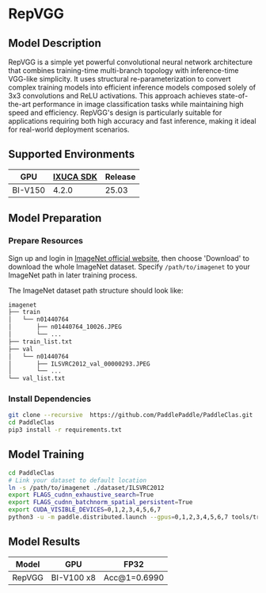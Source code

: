 # RepVGG

## Model Description

RepVGG is a simple yet powerful convolutional neural network architecture that combines training-time multi-branch
topology with inference-time VGG-like simplicity. It uses structural re-parameterization to convert complex training
models into efficient inference models composed solely of 3x3 convolutions and ReLU activations. This approach achieves
state-of-the-art performance in image classification tasks while maintaining high speed and efficiency. RepVGG's design
is particularly suitable for applications requiring both high accuracy and fast inference, making it ideal for
real-world deployment scenarios.

## Supported Environments

| GPU    | [IXUCA SDK](https://gitee.com/deep-spark/deepspark#%E5%A4%A9%E6%95%B0%E6%99%BA%E7%AE%97%E8%BD%AF%E4%BB%B6%E6%A0%88-ixuca) | Release |
|--------|-----------|---------|
| BI-V150 | 4.2.0     |  25.03  |

## Model Preparation

### Prepare Resources

Sign up and login in [ImageNet official website](https://www.image-net.org/index.php), then choose 'Download' to
download the whole ImageNet dataset. Specify `/path/to/imagenet` to your ImageNet path in later training process.

The ImageNet dataset path structure should look like:

```bash
imagenet
├── train
│   └── n01440764
│       ├── n01440764_10026.JPEG
│       └── ...
├── train_list.txt
├── val
│   └── n01440764
│       ├── ILSVRC2012_val_00000293.JPEG
│       └── ...
└── val_list.txt
```

### Install Dependencies

```bash
git clone --recursive  https://github.com/PaddlePaddle/PaddleClas.git
cd PaddleClas
pip3 install -r requirements.txt
```

## Model Training

```bash
cd PaddleClas
# Link your dataset to default location
ln -s /path/to/imagenet ./dataset/ILSVRC2012
export FLAGS_cudnn_exhaustive_search=True
export FLAGS_cudnn_batchnorm_spatial_persistent=True
export CUDA_VISIBLE_DEVICES=0,1,2,3,4,5,6,7
python3 -u -m paddle.distributed.launch --gpus=0,1,2,3,4,5,6,7 tools/train.py -c ppcls/configs/ImageNet/RepVGG/RepVGG_A0.yaml -o Arch.pretrained=False -o Global.device=gpu
```

## Model Results

| Model  | GPU        | FP32         |
|--------|------------|--------------|
| RepVGG | BI-V100 x8 | Acc@1=0.6990 |
